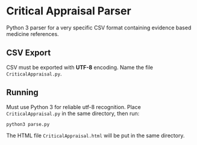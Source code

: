 Critical Appraisal Parser
=========================

Python 3 parser for a very specific CSV format containing evidence based medicine references.

CSV Export
----------

CSV must be exported with **UTF-8** encoding.
Name the file `CriticalAppraisal.py`.

Running
-------

Must use Python 3 for reliable utf-8 recognition.
Place `CriticalAppraisal.py` in the same directory, then run:

```bash
python3 parse.py
```

The HTML file `CriticalAppraisal.html` will be put in the same directory.
